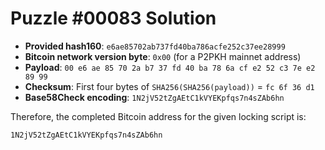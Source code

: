 # Puzzle #00083 Solution

- **Provided hash160**: `e6ae85702ab737fd40ba786acfe252c37ee28999`
- **Bitcoin network version byte**: `0x00` (for a P2PKH mainnet address)
- **Payload**: `00 e6 ae 85 70 2a b7 37 fd 40 ba 78 6a cf e2 52 c3 7e e2 89 99`
- **Checksum**: First four bytes of `SHA256(SHA256(payload))` = `fc 6f 36 d1`
- **Base58Check encoding**: `1N2jV52tZgAEtC1kVYEKpfqs7n4sZAb6hn`

Therefore, the completed Bitcoin address for the given locking script is:

```
1N2jV52tZgAEtC1kVYEKpfqs7n4sZAb6hn
```
